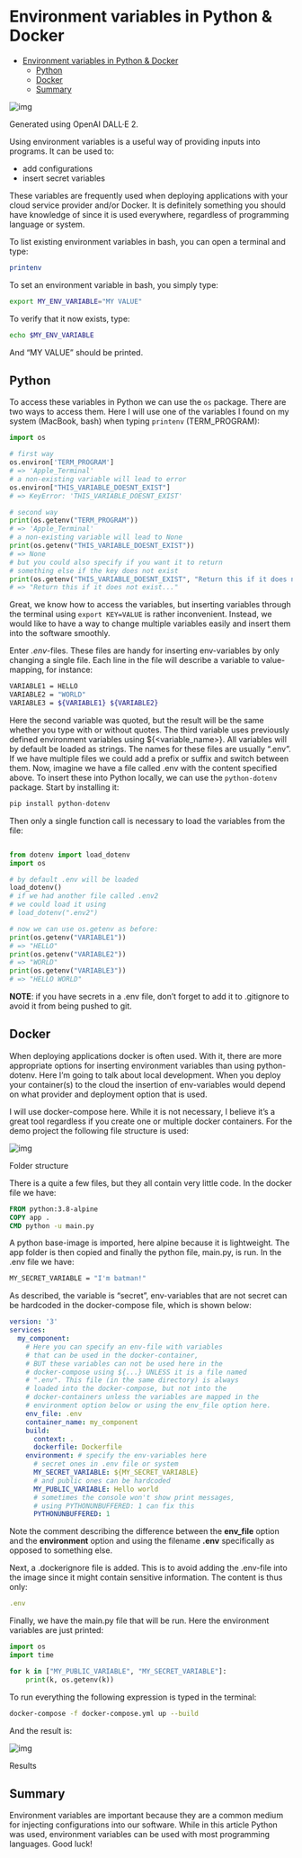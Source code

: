 # Environment variables in Python & Docker

- [Environment variables in Python \& Docker](#environment-variables-in-python--docker)
  - [Python](#python)
  - [Docker](#docker)
  - [Summary](#summary)

![img](https://miro.medium.com/v2/resize:fit:1400/1*cw4r2TQwzJnzRTqBReC49w@2x.jpeg)

Generated using OpenAI DALL·E 2.

Using environment variables is a useful way of providing inputs into programs. It can be used to:

- add configurations
- insert secret variables

These variables are frequently used when deploying applications with your cloud service provider and/or Docker. It is definitely something you should have knowledge of since it is used everywhere, regardless of programming language or system.

To list existing environment variables in bash, you can open a terminal and type:

```sh
printenv
```

To set an environment variable in bash, you simply type:

```sh
export MY_ENV_VARIABLE="MY VALUE"
```

To verify that it now exists, type:

```sh
echo $MY_ENV_VARIABLE
```

And “MY VALUE” should be printed.

## Python

To access these variables in Python we can use the `os` package. There are two ways to access them. Here I will use one of the variables I found on my system (MacBook, bash) when typing `printenv` (TERM_PROGRAM):

```py
import os

# first way
os.environ['TERM_PROGRAM']
# => 'Apple_Terminal'
# a non-existing variable will lead to error
os.environ["THIS_VARIABLE_DOESNT_EXIST"]
# => KeyError: 'THIS_VARIABLE_DOESNT_EXIST'

# second way
print(os.getenv("TERM_PROGRAM"))
# => 'Apple_Terminal'
# a non-existing variable will lead to None
print(os.getenv("THIS_VARIABLE_DOESNT_EXIST"))
# => None
# but you could also specify if you want it to return
# something else if the key does not exist
print(os.getenv("THIS_VARIABLE_DOESNT_EXIST", "Return this if it does not exist..."))
# => "Return this if it does not exist..."
```

Great, we know how to access the variables, but inserting variables through the terminal using `export KEY=VALUE` is rather inconvenient. Instead, we would like to have a way to change multiple variables easily and insert them into the software smoothly.

Enter *.env*-files. These files are handy for inserting env-variables by only changing a single file. Each line in the file will describe a variable to value-mapping, for instance:

```sh
VARIABLE1 = HELLO
VARIABLE2 = "WORLD"
VARIABLE3 = ${VARIABLE1} ${VARIABLE2}
```

Here the second variable was quoted, but the result will be the same whether you type with or without quotes. The third variable uses previously defined environment variables using ${<variable_name>}. All variables will by default be loaded as strings. The names for these files are usually “.env”. If we have multiple files we could add a prefix or suffix and switch between them. Now, imagine we have a file called .env with the content specified above. To insert these into Python locally, we can use the `python-dotenv` package. Start by installing it:

```sh
pip install python-dotenv
```

Then only a single function call is necessary to load the variables from the file:

```py

from dotenv import load_dotenv
import os

# by default .env will be loaded
load_dotenv()
# if we had another file called .env2
# we could load it using
# load_dotenv(".env2")

# now we can use os.getenv as before:
print(os.getenv("VARIABLE1"))
# => "HELLO"
print(os.getenv("VARIABLE2"))
# => "WORLD"
print(os.getenv("VARIABLE3"))
# => "HELLO WORLD"
```

**NOTE**: if you have secrets in a .env file, don’t forget to add it to .gitignore to avoid it from being pushed to git.

## Docker

When deploying applications docker is often used. With it, there are more appropriate options for inserting environment variables than using python-dotenv. Here I’m going to talk about local development. When you deploy your container(s) to the cloud the insertion of env-variables would depend on what provider and deployment option that is used.

I will use docker-compose here. While it is not necessary, I believe it’s a great tool regardless if you create one or multiple docker containers. For the demo project the following file structure is used:

![img](https://miro.medium.com/v2/resize:fit:1268/1*0uxobevVHNZXBcnOUlV4Tw.png)

Folder structure

There is a quite a few files, but they all contain very little code. In the docker file we have:

```dockerfile
FROM python:3.8-alpine
COPY app .
CMD python -u main.py
```

A python base-image is imported, here alpine because it is lightweight. The app folder is then copied and finally the python file, main.py, is run. In the .env file we have:

```sh
MY_SECRET_VARIABLE = "I'm batman!"
```

As described, the variable is “secret”, env-variables that are not secret can be hardcoded in the docker-compose file, which is shown below:

```yaml
version: '3'
services:
  my_component:
    # Here you can specify an env-file with variables
    # that can be used in the docker-container,
    # BUT these variables can not be used here in the
    # docker-compose using ${...} UNLESS it is a file named
    # ".env". This file (in the same directory) is always
    # loaded into the docker-compose, but not into the 
    # docker-containers unless the variables are mapped in the 
    # environment option below or using the env_file option here.
    env_file: .env
    container_name: my_component
    build:
      context: .
      dockerfile: Dockerfile
    environment: # specify the env-variables here
      # secret ones in .env file or system
      MY_SECRET_VARIABLE: ${MY_SECRET_VARIABLE}
      # and public ones can be hardcoded
      MY_PUBLIC_VARIABLE: Hello world
      # sometimes the console won't show print messages,
      # using PYTHONUNBUFFERED: 1 can fix this
      PYTHONUNBUFFERED: 1
```

Note the comment describing the difference between the **env_file** option and the **environment** option and using the filename **.env** specifically as opposed to something else.

Next, a .dockerignore file is added. This is to avoid adding the .env-file into the image since it might contain sensitive information. The content is thus only:

```yaml
.env
```

Finally, we have the main.py file that will be run. Here the environment variables are just printed:

```py
import os
import time

for k in ["MY_PUBLIC_VARIABLE", "MY_SECRET_VARIABLE"]:
    print(k, os.getenv(k))
```

To run everything the following expression is typed in the terminal:

```sh
docker-compose -f docker-compose.yml up --build
```

And the result is:

![img](https://miro.medium.com/v2/resize:fit:1136/1*cvtrleNkPlkJ6smCVbyJHA.png)

Results

## Summary

Environment variables are important because they are a common medium for injecting configurations into our software. While in this article Python was used, environment variables can be used with most programming languages. Good luck!
